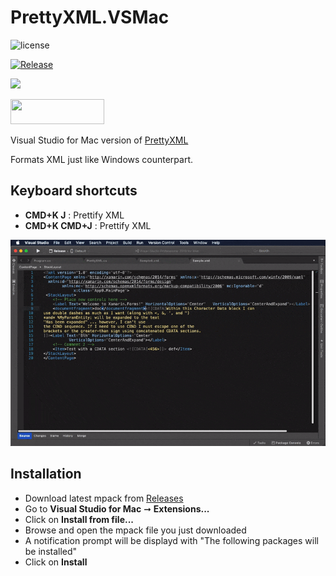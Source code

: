 # PrettyXML.VSMac

![license](https://img.shields.io/github/license/pmahend1/PrettyXML.VSMac?label=License&color=brightgreen&style=flat-square)

[![Release](https://img.shields.io/github/v/release/pmahend1/PrettyXML.vsmac?include_prereleases&label=Release&color=brightgreen&style=for-the-badge)](https://github.com/pmahend1/PrettyXML.VSMac/releases/) 

![](https://img.shields.io/github/downloads/pmahend1/Prettyxml.vsmac/total?color=brightgreen&label=Downloads&style=flat-square)

[<img src="https://cdn.buymeacoffee.com/buttons/v2/default-blue.png" width=150 height=40>](https://www.buymeacoffee.com/pmahend1)  

Visual Studio for Mac version of [PrettyXML](https://github.com/pmahend1/PrettyXML)

Formats XML just like Windows counterpart.


## Keyboard shortcuts

- **CMD+K J** : Prettify XML  
- **CMD+K CMD+J** : Prettify XML  


![Example](./example.gif)  


## Installation 

- Download latest mpack from [Releases](https://github.com/pmahend1/PrettyXML.VSMac/releases/)
- Go to **Visual Studio for Mac** ➞ **Extensions...**
- Click on **Install from file...**
- Browse and open the mpack file you just downloaded
- A notification prompt will be displayd with "The following packages will be installed"
- Click on **Install**  